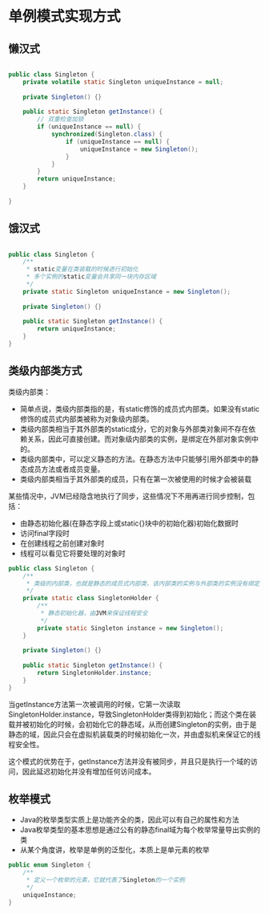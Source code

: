 # 单例模式实现方式

## 懒汉式

```java

public class Singleton {
	private volatile static Singleton uniqueInstance = null;
	
	private Singleton() {}
	
	public static Singleton getInstance() {
		// 双重检查加锁
		if (uniqueInstance == null) {
			synchronized(Singleton.class) {
				if (uniqueInstance == null) {
					uniqueInstance = new Singleton();
				}
			}
		}
		return uniqueInstance;
	}
	
}

```

## 饿汉式

```java

public class Singleton {
	/**
	 * static变量在类装载的时候进行初始化
	 * 多个实例的static变量会共享同一块内存区域
	 */
	private static Singleton uniqueInstance = new Singleton();
	
	private Singleton() {}
	
	public static Singleton getInstance() {
		return uniqueInstance;
	}
}

```

## 类级内部类方式

类级内部类：

- 简单点说，类级内部类指的是，有static修饰的成员式内部类。如果没有static修饰的成员式内部类被称为对象级内部类。
- 类级内部类相当于其外部类的static成分，它的对象与外部类对象间不存在依赖关系，因此可直接创建。而对象级内部类的实例，是绑定在外部对象实例中的。
- 类级内部类中，可以定义静态的方法。在静态方法中只能够引用外部类中的静态成员方法或者成员变量。
- 类级内部类相当于其外部类的成员，只有在第一次被使用的时候才会被装载

某些情况中，JVM已经隐含地执行了同步，这些情况下不用再进行同步控制，包括：

- 由静态初始化器(在静态字段上或static{}块中的初始化器)初始化数据时
- 访问final字段时
- 在创建线程之前创建对象时
- 线程可以看见它将要处理的对象时

```java
public class Singleton {
	/**
	 * 类级的内部类，也就是静态的成员式内部类，该内部类的实例与外部类的实例没有绑定关系，而且只有被调用到时才会装载，从而实现了延迟加载
	 */
	private static class SingletonHolder {
		/**
		 * 静态初始化器，由JVM来保证线程安全
		 */
		private static Singleton instance = new Singleton();
	}
	
	private Singleton() {}
	
	public static Singleton getInstance() {
		return SingletonHolder.instance;
	}
}
```

当getInstance方法第一次被调用的时候，它第一次读取SingletonHolder.instance，导致SingletonHolder类得到初始化；而这个类在装载并被初始化的时候，会初始化它的静态域，从而创建Singleton的实例，由于是静态的域，因此只会在虚拟机装载类的时候初始化一次，并由虚拟机来保证它的线程安全性。

这个模式的优势在于，getInstance方法并没有被同步，并且只是执行一个域的访问，因此延迟初始化并没有增加任何访问成本。

## 枚举模式

- Java的枚举类型实质上是功能齐全的类，因此可以有自己的属性和方法
- Java枚举类型的基本思想是通过公有的静态final域为每个枚举常量导出实例的类
- 从某个角度讲，枚举是单例的泛型化，本质上是单元素的枚举

```java
public enum Singleton {
	/**
	 * 定义一个枚举的元素，它就代表了Singleton的一个实例
	 */
	uniqueInstance;
}
```
